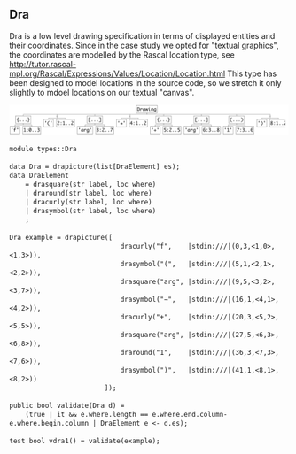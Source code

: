 ## Dra

Dra is a low level drawing specification in terms of displayed entities and their
coordinates. Since in the case study we opted for "textual graphics", the coordinates
are modelled by the Rascal location type, see
http://tutor.rascal-mpl.org/Rascal/Expressions/Values/Location/Location.html
This type has been designed to model locations in the source code, so we stretch it
only slightly to mdoel locations on our textual "canvas".

![Example](https://github.com/grammarware/bx-parsing/raw/master/img/Dra.png)

```
module types::Dra

data Dra = drapicture(list[DraElement] es);
data DraElement
	= drasquare(str label, loc where)
	| draround(str label, loc where)
	| dracurly(str label, loc where)
	| drasymbol(str label, loc where)
	;

Dra example = drapicture([
							dracurly("f",    |stdin:///|(0,3,<1,0>,<1,3>)),
							drasymbol("(",   |stdin:///|(5,1,<2,1>,<2,2>)),
							drasquare("arg", |stdin:///|(9,5,<3,2>,<3,7>)),
							drasymbol("→",   |stdin:///|(16,1,<4,1>,<4,2>)),
							dracurly("+",    |stdin:///|(20,3,<5,2>,<5,5>)),
							drasquare("arg", |stdin:///|(27,5,<6,3>,<6,8>)),
							draround("1",    |stdin:///|(36,3,<7,3>,<7,6>)),
							drasymbol(")",   |stdin:///|(41,1,<8,1>,<8,2>))
						]);

public bool validate(Dra d) = 
	(true | it && e.where.length == e.where.end.column-e.where.begin.column | DraElement e <- d.es);

test bool vdra1() = validate(example);
```

